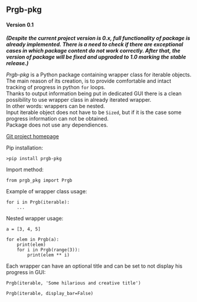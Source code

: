 ## Prgb-pkg
#### Version 0.1

_**(Despite the current project version is 0.x, full functionality of package is already implemented.
There is a need to check if there are exceptional cases in which package content do not work correctly.
After that, the version of package will be fixed and upgraded to 1.0 marking the stable release.)**_

_Prgb-pkg_ is a Python package containing wrapper class for iterable objects.  
The main reason of its creation, is to provide comfortable and intact tracking of progress
in python `for` loops.  
Thanks to output information being put in dedicated GUI
there is a clean possibility to use wrapper class in already iterated wrapper.  
In other words: wrappers can be nested.  
Input iterable object does not have to be `Sized`, but if it is the case
some progress information can not be obtained.  
Package does not use any dependiences.

[Git project homepage](https://github.com/KodenejmBerni/prgb_pkg)  


Pip installation:
```
>pip install prgb-pkg
```

Import method:
```
from prgb_pkg import Prgb  
```

Example of wrapper class usage:
```
for i in Prgb(iterable):
    ...
```

Nested wrapper usage:
```
a = [3, 4, 5]

for elem in Prgb(a):
    print(elem)
    for i in Prgb(range(3)):
        print(elem ** i)
```

Each wrapper can have an optional title and can be set to not display his progress in GUI:
```
Prgb(iterable, 'Some hilarious and creative title')

Prgb(iterable, display_bar=False)
```